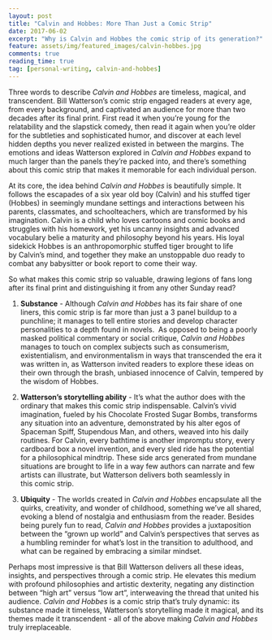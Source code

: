 ```yaml
---
layout: post
title: "Calvin and Hobbes: More Than Just a Comic Strip"
date: 2017-06-02
excerpt: "Why is Calvin and Hobbes the comic strip of its generation?"
feature: assets/img/featured_images/calvin-hobbes.jpg
comments: true
reading_time: true
tag: [personal-writing, calvin-and-hobbes]
---
```


Three words to describe _Calvin and Hobbes_ are timeless, magical, and transcendent. Bill Watterson’s comic strip engaged readers at every age, from every background, and captivated an audience for more than two decades after its final print. First read it when you’re young for the relatability and the slapstick comedy, then read it again when you’re older for the subtleties and sophisticated humor, and discover at each level hidden depths you never realized existed in between the margins. The emotions and ideas Watterson explored in _Calvin and Hobbes_ expand to much larger than the panels they’re packed into, and there’s something about this comic strip that makes it memorable for each individual person.

At its core, the idea behind _Calvin and Hobbes_ is beautifully simple. It follows the escapades of a six year old boy (Calvin) and his stuffed tiger (Hobbes) in seemingly mundane settings and interactions between his parents, classmates, and schoolteachers, which are transformed by his imagination. Calvin is a child who loves cartoons and comic books and struggles with his homework, yet his uncanny insights and advanced vocabulary belie a maturity and philosophy beyond his years. His loyal sidekick Hobbes is an anthropomorphic stuffed tiger brought to life by Calvin’s mind, and together they make an unstoppable duo ready to combat any babysitter or book report to come their way.

So what makes this comic strip so valuable, drawing legions of fans long after its final print and distinguishing it from any other Sunday read?

1. **Substance** - Although _Calvin and Hobbes_ has its fair share of one liners, this comic strip is far more than just a 3 panel buildup to a punchline; it manages to tell entire stories and develop character personalities to a depth found in novels.  As opposed to being a poorly masked political commentary or social critique, _Calvin and Hobbes_ manages to touch on complex subjects such as consumerism, existentialism, and environmentalism in ways that transcended the era it was written in, as Watterson invited readers to explore these ideas on their own through the brash, unbiased innocence of Calvin, tempered by the wisdom of Hobbes.

1. **Watterson’s storytelling ability** - It’s what the author does with the ordinary that makes this comic strip indispensable. Calvin’s vivid imagination, fueled by his Chocolate Frosted Sugar Bombs, transforms any situation into an adventure, demonstrated by his alter egos of Spaceman Spiff, Stupendous Man, and others, weaved into his daily routines. For Calvin, every bathtime is another impromptu story, every cardboard box a novel invention, and every sled ride has the potential for a philosophical mindtrip. These side arcs generated from mundane situations are brought to life in a way few authors can narrate and few artists can illustrate, but Watterson delivers both seamlessly in this comic strip.

1. **Ubiquity** - The worlds created in _Calvin and Hobbes_ encapsulate all the quirks, creativity, and wonder of childhood, something we’ve all shared, evoking a blend of nostalgia and enthusiasm from the reader. Besides being purely fun to read, _Calvin and Hobbes_ provides a juxtaposition between the “grown up world” and Calvin’s perspectives that serves as a humbling reminder for what’s lost in the transition to adulthood, and what can be regained by embracing a similar mindset.

Perhaps most impressive is that Bill Watterson delivers all these ideas, insights, and perspectives through a comic strip. He elevates this medium with profound philosophies and artistic dexterity, negating any distinction between “high art” versus “low art”, interweaving the thread that united his audience. _Calvin and Hobbes_ is a comic strip that’s truly dynamic: its substance made it timeless, Watterson’s storytelling made it magical, and its themes made it transcendent - all of the above making _Calvin and Hobbes_ truly irreplaceable.
